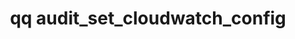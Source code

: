 ---
category: audit
command: audit_set_cloudwatch_config
keywords: qq, qq_cli, audit_set_cloudwatch_config
optional_options:
- alternate:
  - -e
  help: Enable audit log.
  name: --enable
  required: false
- alternate:
  - -d
  help: Disable audit log.
  name: --disable
  required: false
- alternate:
  - --log-group-name
  help: The group name in CloudWatch Logs to send logs to.
  name: -l
  required: false
- alternate:
  - --region
  help: The AWS region to send logs to.
  name: -r
  required: false
permalink: /qq-cli-command-guide/audit/audit_set_cloudwatch_config.html
positional_options: []
sidebar: qq_cli_command_reference_sidebar
summary: This section explains how to use the <code>qq audit_set_cloudwatch_config</code>
  command.
synopsis: Change audit CloudWatch configuration
title: qq audit_set_cloudwatch_config
usage: qq audit_set_cloudwatch_config [-h] [--enable | --disable] [-l LOG_GROUP_NAME]
  [-r REGION]
zendesk_source: qq CLI Command Guide

---